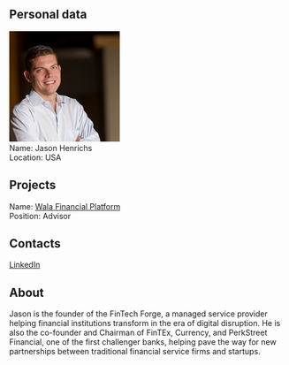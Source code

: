 ## Personal data
![jason henrichs photo](photo/jason_henrichs.jpg)  
Name:   Jason Henrichs  
Location: USA  
## Projects 
Name: [Wala Financial Platform](../projects/wala_financial_platform.md)  
Position: Advisor   
## Contacts
[LinkedIn](https://www.linkedin.com/in/jasonhenrichs/)      
## About
Jason is the founder of the FinTech Forge, a managed service provider helping financial institutions transform in
the era of digital disruption. He is also the co-founder and Chairman of FinTEx, Currency, and PerkStreet Financial,
one of the first challenger banks, helping pave the way for new partnerships between traditional financial
service firms and startups.

